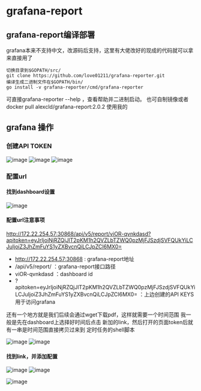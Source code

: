 # grafana-report

## grafana-report编译部署 
grafana本来不支持中文，改源码后支持，这里有大佬改好的现成的代码就可以拿来直接用了
```
切换目录到$GOPATH/src/
git clone https://github.com/love01211/grafana-reporter.git
编译生成二进制文件在$GOPATH/bin/
go install -v grafana-reporter/cmd/grafana-reporter
```
可直接grafana-reporter --help ，查看帮助并二进制启动。
也可自制镜像或者docker pull alexcld/grafana-report:2.0.2 使用我的

## grafana 操作

### 创建API TOKEN

![image](https://user-images.githubusercontent.com/63449830/154009141-a41dac3c-fa5c-48ca-ba32-ad7c29799d67.png)
![image](https://user-images.githubusercontent.com/63449830/154009197-5e826b61-fe52-4587-8b88-523ee0ccd504.png)
![image](https://user-images.githubusercontent.com/63449830/154009401-ab47fa7a-a8f7-4fda-a4f8-a7ddcfc83c0c.png)

### 配置url
#### 找到dashboard设置

![image](https://user-images.githubusercontent.com/63449830/154008657-e885332f-a510-480e-82c0-d55aa3177d77.png)

#### 配置url注意事项
http://172.22.254.57:30868/api/v5/report/viOR-qvnkdasd?apitoken=eyJrIjoiNjRZQjJlT2pKM1h2QVZLbTZWQ0pzMjFJSzdjSVFQUkYiLCJuIjoiZ3JhZmFuYS1yZXBvcnQiLCJpZCI6MX0=

* http://172.22.254.57:30868 : grafana-report地址
* /api/v5/report/ ：grafana-report接口路径
* viOR-qvnkdasd ：dashboard id
* ?apitoken=eyJrIjoiNjRZQjJlT2pKM1h2QVZLbTZWQ0pzMjFJSzdjSVFQUkYiLCJuIjoiZ3JhZmFuYS1yZXBvcnQiLCJpZCI6MX0= ：上边创建的API KEYS 用于访问grafana


还有一个地方就是我们后续会通过wget下载pdf，这样就需要一个时间范围
我一般是先在dashboard上选择好时间后点击 新加的link，然后打开的页面token后就有一串是时间范围直接拷贝过来到 定时任务的shell脚本

![image](https://user-images.githubusercontent.com/63449830/154010841-56363196-e6d1-43c9-9f5e-6d6fd5f9bd03.png)
![image](https://user-images.githubusercontent.com/63449830/154010936-bcc67f50-25e6-4dd1-b4c5-d436b13bd57d.png)



#### 找到link，并添加配置

![image](https://user-images.githubusercontent.com/63449830/154008791-77aadbf8-69cc-44a2-88be-92cc9d05d73f.png)
![image](https://user-images.githubusercontent.com/63449830/154010129-2ca46975-d3c5-432e-9403-75485e3703b2.png)

![image](https://user-images.githubusercontent.com/63449830/154008958-6940b093-9f5f-4357-a497-0577108f29fc.png)


